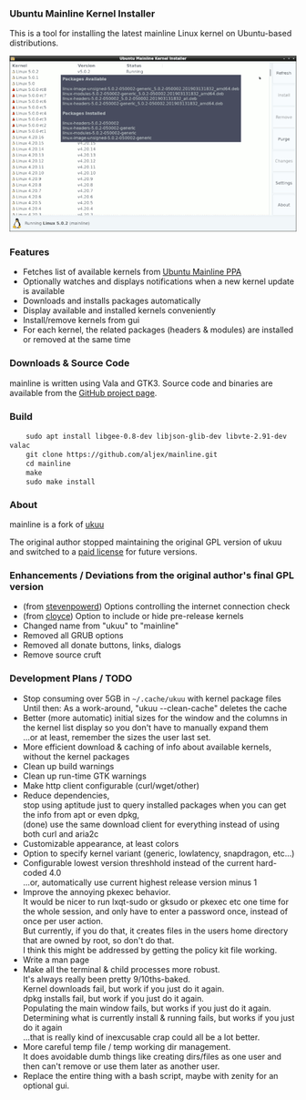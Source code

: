 ### Ubuntu Mainline Kernel Installer

This is a tool for installing the latest mainline Linux kernel on Ubuntu-based distributions.

![Main window screenshot](main_window.png)

### Features

* Fetches list of available kernels from [Ubuntu Mainline PPA](http://kernel.ubuntu.com/~kernel-ppa/mainline/)
* Optionally watches and displays notifications when a new kernel update is available
* Downloads and installs packages automatically
* Display available and installed kernels conveniently
* Install/remove kernels from gui
* For each kernel, the related packages (headers & modules) are installed or removed at the same time

### Downloads & Source Code
mainline is written using Vala and GTK3. Source code and binaries are available from the [GitHub project page](https://github.com/aljex/mainline).

### Build
		sudo apt install libgee-0.8-dev libjson-glib-dev libvte-2.91-dev valac
		git clone https://github.com/aljex/mainline.git
		cd mainline
		make
		sudo make install

### About
mainline is a fork of [ukuu](https://github.com/teejee2008/ukuu)

The original author stopped maintaining the original GPL version of ukuu and switched to a [paid license](https://teejeetech.in/tag/ukuu/) for future versions.

### Enhancements / Deviations from the original author's final GPL version

* (from [stevenpowerd](https://github.com/stevenpowered/ukuu)) Options controlling the internet connection check
* (from [cloyce](https://github.com/cloyce/ukuu)) Option to include or hide pre-release kernels
* Changed name from "ukuu" to "mainline"
* Removed all GRUB options
* Removed all donate buttons, links, dialogs
* Remove source cruft

### Development Plans / TODO
* Stop consuming over 5GB in ```~/.cache/ukuu``` with kernel package files  
Until then: As a work-around, "ukuu --clean-cache" deletes the cache
* Better (more automatic) initial sizes for the window and the columns in the kernel list display so you don't have to manually expand them  
...or at least, remember the sizes the user last set.
* More efficient download & caching of info about available kernels, without the kernel packages
* Clean up build warnings
* Clean up run-time GTK warnings
* Make http client configurable (curl/wget/other)
* Reduce dependencies,  
  stop using aptitude just to query installed packages when you can get the info from apt or even dpkg,  
  (done) use the same download client for everything instead of using both curl and aria2c
* Customizable appearance, at least colors
* Option to specify kernel variant (generic, lowlatency, snapdragon, etc...)
* Configurable lowest version threshhold instead of the current hard-coded 4.0  
...or, automatically use current highest release version minus 1
* Improve the annoying pkexec behavior.  
  It would be nicer to run lxqt-sudo or gksudo or pkexec etc one time for the whole session, and only have to enter a password once, instead of once per user action.  
  But currently, if you do that, it creates files in the users home directory that are owned by root, so don't do that.  
I think this might be addressed by getting the policy kit file working.
* Write a man page
* Make all the terminal & child processes more robust.  
It's always really been pretty 9/10ths-baked.  
Kernel downloads fail, but work if you just do it again.  
dpkg installs fail, but work if you just do it again.  
Populating the main window fails, but works if you just do it again.  
Determining what is currently install & running fails, but works if you just do it again  
...that is really kind of inexcusable crap could all be a lot better.
* More careful temp file / temp working dir management.  
It does avoidable dumb things like creating dirs/files as one user and then can't remove or use them later as another user.
* Replace the entire thing with a bash script, maybe with zenity for an optional gui.
